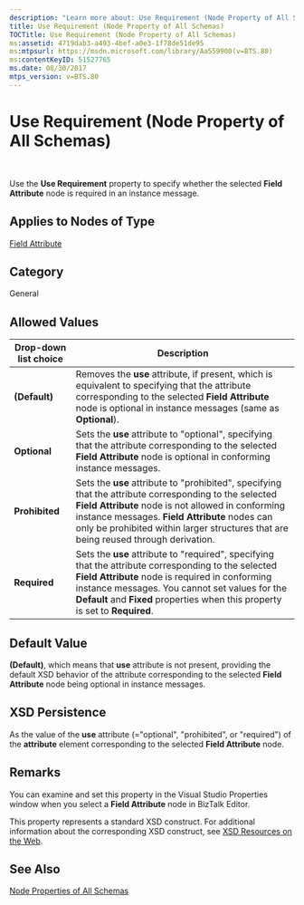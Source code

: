 ```yaml
---
description: "Learn more about: Use Requirement (Node Property of All Schemas)"
title: Use Requirement (Node Property of All Schemas)
TOCTitle: Use Requirement (Node Property of All Schemas)
ms:assetid: 4719dab3-a493-4bef-a0e3-1f78de51de95
ms:mtpsurl: https://msdn.microsoft.com/library/Aa559900(v=BTS.80)
ms:contentKeyID: 51527765
ms.date: 08/30/2017
mtps_version: v=BTS.80
---
```


# Use Requirement (Node Property of All Schemas)

 

Use the **Use Requirement** property to specify whether the selected **Field Attribute** node is required in an instance message.

## Applies to Nodes of Type

[Field Attribute](field-attribute-node-properties.md)

## Category

General

## Allowed Values

<table>
<thead>
<tr class="header">
<th>Drop-down list choice</th>
<th>Description</th>
</tr>
</thead>
<tbody>
<tr class="odd">
<td><strong>(Default)</strong></td>
<td>Removes the <strong>use</strong> attribute, if present, which is equivalent to specifying that the attribute corresponding to the selected <strong>Field Attribute</strong> node is optional in instance messages (same as <strong>Optional</strong>).</td>
</tr>
<tr class="even">
<td><strong>Optional</strong></td>
<td>Sets the <strong>use</strong> attribute to &quot;optional&quot;, specifying that the attribute corresponding to the selected <strong>Field Attribute</strong> node is optional in conforming instance messages.</td>
</tr>
<tr class="odd">
<td><strong>Prohibited</strong></td>
<td>Sets the <strong>use</strong> attribute to &quot;prohibited&quot;, specifying that the attribute corresponding to the selected <strong>Field Attribute</strong> node is not allowed in conforming instance messages. <strong>Field Attribute</strong> nodes can only be prohibited within larger structures that are being reused through derivation.</td>
</tr>
<tr class="even">
<td><strong>Required</strong></td>
<td>Sets the <strong>use</strong> attribute to &quot;required&quot;, specifying that the attribute corresponding to the selected <strong>Field Attribute</strong> node is required in conforming instance messages. You cannot set values for the <strong>Default</strong> and <strong>Fixed</strong> properties when this property is set to <strong>Required</strong>.</td>
</tr>
</tbody>
</table>


## Default Value

**(Default)**, which means that **use** attribute is not present, providing the default XSD behavior of the attribute corresponding to the selected **Field Attribute** node being optional in instance messages.

## XSD Persistence

As the value of the **use** attribute (="optional", "prohibited", or "required") of the **attribute** element corresponding to the selected **Field Attribute** node.

## Remarks

You can examine and set this property in the Visual Studio Properties window when you select a **Field Attribute** node in BizTalk Editor.

This property represents a standard XSD construct. For additional information about the corresponding XSD construct, see [XSD Resources on the Web](https://msdn.microsoft.com/library/aa547363\(v=bts.80\)).

## See Also

[Node Properties of All Schemas](node-properties-of-all-schemas.md)

